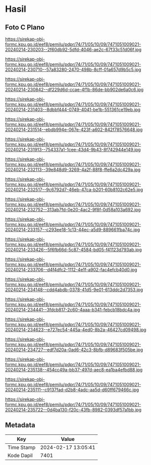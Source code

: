 # Hasil

## Foto C Plano

https://sirekap-obj-formc.kpu.go.id/eef8/pemilu/pdpr/74/71/05/10/09/7471051009021-20240214-230203--2f60db92-5dfd-4046-ae2c-67f33c51d06f.jpg

https://sirekap-obj-formc.kpu.go.id/eef8/pemilu/pdpr/74/71/05/10/09/7471051009021-20240214-230710--57a83280-2470-498b-8cff-01a657d9b5c5.jpg

https://sirekap-obj-formc.kpu.go.id/eef8/pemilu/pdpr/74/71/05/10/09/7471051009021-20240214-230842--df229d6d-ccae-4f1b-86de-bb902de6a0c6.jpg

https://sirekap-obj-formc.kpu.go.id/eef8/pemilu/pdpr/74/71/05/10/09/7471051009021-20240214-231403--8dbbf444-0749-4041-be1b-551361ce19eb.jpg

https://sirekap-obj-formc.kpu.go.id/eef8/pemilu/pdpr/74/71/05/10/09/7471051009021-20240214-231514--ebdb994e-067e-423f-a602-842f78576648.jpg

https://sirekap-obj-formc.kpu.go.id/eef8/pemilu/pdpr/74/71/05/10/09/7471051009021-20240214-231913--754337a1-1cee-43d4-9b43-8f742944e149.jpg

https://sirekap-obj-formc.kpu.go.id/eef8/pemilu/pdpr/74/71/05/10/09/7471051009021-20240214-232113--39e848d9-3269-4a2f-88f8-ffe6a2dc429a.jpg

https://sirekap-obj-formc.kpu.go.id/eef8/pemilu/pdpr/74/71/05/10/09/7471051009021-20240214-232517--9c6792d7-46eb-47ca-b201-60b8102c62e5.jpg

https://sirekap-obj-formc.kpu.go.id/eef8/pemilu/pdpr/74/71/05/10/09/7471051009021-20240214-232752--313ab7fd-0e20-4ac2-9f8f-0d58a103a692.jpg

https://sirekap-obj-formc.kpu.go.id/eef8/pemilu/pdpr/74/71/05/10/09/7471051009021-20240214-233157--c293ee18-1c13-44ec-a5d9-889661fba74c.jpg

https://sirekap-obj-formc.kpu.go.id/eef8/pemilu/pdpr/74/71/05/10/09/7471051009021-20240214-233426--5f6fb66d-5c87-4584-bd05-f41123d793ab.jpg

https://sirekap-obj-formc.kpu.go.id/eef8/pemilu/pdpr/74/71/05/10/09/7471051009021-20240214-233706--d4f4dfc2-1112-4e1f-a902-fac4efcb40d0.jpg

https://sirekap-obj-formc.kpu.go.id/eef8/pemilu/pdpr/74/71/05/10/09/7471051009021-20240214-234148--cdd4abdb-0378-41d5-9e01-613ddc2d7353.jpg

https://sirekap-obj-formc.kpu.go.id/eef8/pemilu/pdpr/74/71/05/10/09/7471051009021-20240214-234441--3fdcb817-2c60-4aaa-b341-febcb18bdc4a.jpg

https://sirekap-obj-formc.kpu.go.id/eef8/pemilu/pdpr/74/71/05/10/09/7471051009021-20240214-234623--e727ec54-445a-4ed0-8b2a-46427cd09498.jpg

https://sirekap-obj-formc.kpu.go.id/eef8/pemilu/pdpr/74/71/05/10/09/7471051009021-20240214-234727--edf7d20a-0ad6-42c3-8bfb-d89683f505be.jpg

https://sirekap-obj-formc.kpu.go.id/eef8/pemilu/pdpr/74/71/05/10/09/7471051009021-20240214-235138--454cc49a-bb37-497d-aec8-ea1ba4efbd88.jpg

https://sirekap-obj-formc.kpu.go.id/eef8/pemilu/pdpr/74/71/05/10/09/7471051009021-20240214-235111--c9137fad-d2b8-4adc-aa5d-d60ff679466c.jpg

https://sirekap-obj-formc.kpu.go.id/eef8/pemilu/pdpr/74/71/05/10/09/7471051009021-20240214-235722--0d4ba130-f20c-43fb-8982-0393df57a1bb.jpg


## Metadata

| Key        | Value               |
| ---------- | ------------------- |
| Time Stamp | 2024-02-17 13:05:41 |
| Kode Dapil | 7401                |



